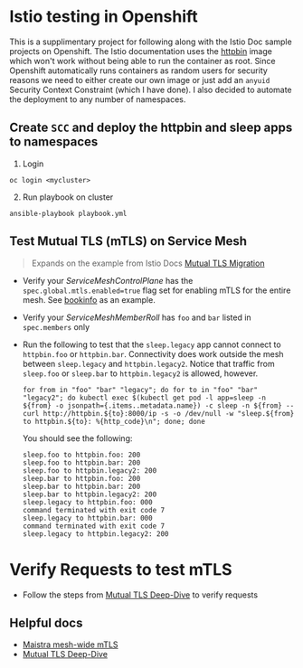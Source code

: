 # Istio testing in Openshift

This is a supplimentary project for following along with the Istio Doc sample projects on Openshift.
The Istio documentation uses the [httpbin](https://hub.docker.com/r/kennethreitz/httpbin/dockerfile) image which won't work without being able to run the container as root. Since Openshift automatically runs containers as random users for security reasons we need to either create our own image or just add an `anyuid` Security Context Constraint (which I have done). I also decided to automate the deployment to any number of namespaces.

## Create `SCC` and deploy the **httpbin** and **sleep** apps to namespaces
1. Login
```
oc login <mycluster>
```
2. Run playbook on cluster
```
ansible-playbook playbook.yml
```

## Test Mutual TLS (mTLS) on Service Mesh
> Expands on the example from Istio Docs [Mutual TLS Migration](https://istio.io/docs/tasks/security/authentication/mtls-migration/)

- Verify your *ServiceMeshControlPlane* has the `spec.global.mtls.enabled=true` flag set for enabling mTLS for the entire mesh. See [bookinfo](https://github.com/trevorbox/bookinfo/blob/example-1.0/service-mesh/control-plane/default-gateway/ServiceMeshControlPlane.yml) as an example.

- Verify your *ServiceMeshMemberRoll* has `foo` and `bar` listed in `spec.members` only

- Run the following to test that the `sleep.legacy` app cannot connect to `httpbin.foo` or `httpbin.bar`. Connectivity does work outside the mesh between `sleep.legacy` and `httpbin.legacy2`. Notice that traffic from `sleep.foo` or `sleep.bar` to `httpbin.legacy2` is allowed, however.
   ```
   for from in "foo" "bar" "legacy"; do for to in "foo" "bar" "legacy2"; do kubectl exec $(kubectl get pod -l app=sleep -n ${from} -o jsonpath={.items..metadata.name}) -c sleep -n ${from} -- curl http://httpbin.${to}:8000/ip -s -o /dev/null -w "sleep.${from} to httpbin.${to}: %{http_code}\n"; done; done
   ```
   You should see the following:
   ```
   sleep.foo to httpbin.foo: 200
   sleep.foo to httpbin.bar: 200
   sleep.foo to httpbin.legacy2: 200
   sleep.bar to httpbin.foo: 200
   sleep.bar to httpbin.bar: 200
   sleep.bar to httpbin.legacy2: 200
   sleep.legacy to httpbin.foo: 000
   command terminated with exit code 7
   sleep.legacy to httpbin.bar: 000
   command terminated with exit code 7
   sleep.legacy to httpbin.legacy2: 200
   ```

# Verify Requests to test mTLS
- Follow the steps from [Mutual TLS Deep-Dive](https://archive.istio.io/v1.0/docs/tasks/security/mutual-tls/#verify-requests) to verify requests

## Helpful docs
- [Maistra mesh-wide mTLS](https://maistra.io/docs/examples/mesh-wide_mtls/)
- [Mutual TLS Deep-Dive](https://archive.istio.io/v1.0/docs/tasks/security/mutual-tls/)

